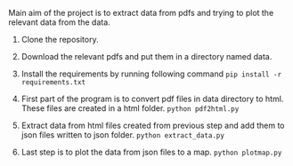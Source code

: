 Main aim of the project is to extract data from pdfs and trying to plot the relevant data from the data.

1. Clone the repository.
2. Download the relevant pdfs and put them in a directory named data.
3. Install the requirements by running following command
```pip install -r requirements.txt```

4. First part of the program is to convert pdf files in data directory to html. These files are created in a html folder.
```python pdf2html.py```
5. Extract data from html files created from previous step and add them to json files written to json folder.
```python extract_data.py```
6. Last step is to plot the data from json files to a map.
```python plotmap.py```
